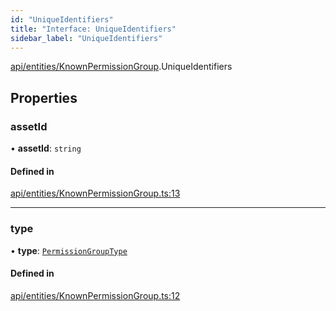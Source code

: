 ```yaml
---
id: "UniqueIdentifiers"
title: "Interface: UniqueIdentifiers"
sidebar_label: "UniqueIdentifiers"
---
```


[api/entities/KnownPermissionGroup](../../../../../modules/API/Entities/KnownPermissionGroup/KnownPermissionGroup.md).UniqueIdentifiers

## Properties

### assetId

• **assetId**: `string`

#### Defined in

[api/entities/KnownPermissionGroup.ts:13](https://github.com/PolymeshAssociation/polymesh-sdk/blob/f8a937f04/src/api/entities/KnownPermissionGroup.ts#L13)

___

### type

• **type**: [`PermissionGroupType`](../../../../../enums/API/Entities/Types/PermissionGroupType/PermissionGroupType.md)

#### Defined in

[api/entities/KnownPermissionGroup.ts:12](https://github.com/PolymeshAssociation/polymesh-sdk/blob/f8a937f04/src/api/entities/KnownPermissionGroup.ts#L12)
